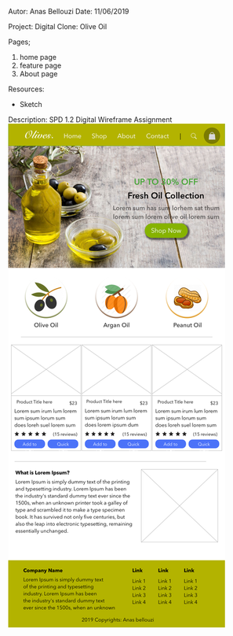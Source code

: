 Autor: Anas Bellouzi
Date: 11/06/2019

Project: Digital Clone: Olive Oil

Pages;
  1. home page
  2. feature page
  3. About page

Resources:
  - Sketch

Description: SPD 1.2 Digital Wireframe Assignment
![Image of Home Page](home.png)
